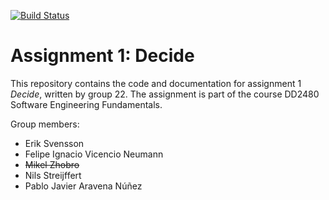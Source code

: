 [![Build Status](https://travis-ci.com/DD2480-Group-22/assignment-1.svg?branch=master)](https://travis-ci.com/DD2480-Group-22/assignment-1)

# Assignment 1: Decide
This repository contains the code and documentation for assignment 1 _Decide_, written by group 22. The assignment is part of the course DD2480 Software Engineering Fundamentals.

Group members:
* Erik Svensson
* Felipe Ignacio Vicencio Neumann
* ~~Mikel Zhobro~~
* Nils Streijffert
* Pablo Javier Aravena Núñez
